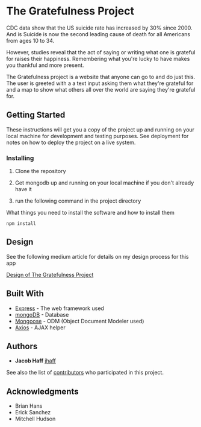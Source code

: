 # The Gratefulness Project

<!-- ![Alt text](relative/path/to/img.jpg?raw=true "Title") -->

CDC data show that the US suicide rate has increased by 30% since 2000. And is Suicide is now the second leading cause of death for all Americans from ages 10 to 34.

However, studies reveal that the act of saying or writing what one is grateful for raises their happiness. Remembering what you're lucky to have makes you thankful and more present.

The Gratefulness project is a website that anyone can go to and do just this. The user is greeted with a a text input asking them what they're grateful for and a map to show what others all over the world are saying they're grateful for.

## Getting Started

These instructions will get you a copy of the project up and running on your local machine for development and testing purposes. See deployment for notes on how to deploy the project on a live system.

### Installing

1) Clone the repository

2) Get mongodb up and running on your local machine if you don't already have it

3) run the following command in the project directory

What things you need to install the software and how to install them

```
npm install
```

## Design

See the following medium article for details on my design process for this app

[Design of The Gratefulness Project](https://medium.com/@jacobhaff/design-the-gratefulness-project-3d6a9c8c6fde)


## Built With

* [Express](https://expressjs.com) - The web framework used
* [mongoDB](https://www.mongodb.com) - Database
* [Mongoose](https://mongoosejs.com) - ODM (Object Document Modeler used)
* [Axios](https://github.com/axios) - AJAX helper


## Authors

* **Jacob Haff** [jhaff](https://github.com/jhaff)

See also the list of [contributors](https://github.com/your/project/contributors) who participated in this project.


## Acknowledgments

* Brian Hans
* Erick Sanchez
* Mitchell Hudson
